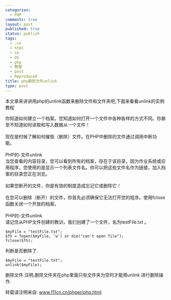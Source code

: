 ```yaml
--- 
categories: 
  - PHP
comments: true
layout: post
published: true
status: publish
tags: 
  - .cn
  - html
  - ie
  - OS
  - php
  - 教程
  - post
  - Reproduced
title: php删除文件unlink
type: post
---
```

本文章来讲讲用php的unlink函数来删除文件和文件夹吧,下面来看看unlink的实例教程<div dir="ltr">你知道如何建立一个档案。您知道如何打开一个文件中各种各样的方式不同。你甚至不知道如何读取和写入数据从一个文件！ <br><br>现在是时候了解如何摧毁（删除）文件。在PHP中删除的文件通过调用中断功能。 <br><br>PHP的-文件unlink <br>当您查看的内容目录，您可以看到所有的档案，存在于该目录，因为作业系统或应用程序，您使用的是显示一个列表文件名。你可以把这些文件名作为链接，加入档案的目录您正在浏览。 <br><br>如果您断开的文件，你是有效的制度造成忘记它或删除它！ <br><br>在您可以删除（断开）的文件，你首先必须确保它无法打开您的程序。使用fclose函数关闭一个开放的档案。 <br><br>PHP的-文件unlink <br>请记住从PHP文件创建的教训，我们创建了一个文件，名为testFile.txt 。

	$myFile = "testFile.txt";
	$fh = fopen($myFile, 'w') or die("can't open file");
	fclose($fh);

判断是否删除了.

	$myFile = "testFile.txt";
	unlink($myFile);

删除文件.注明,删除文件夹在php里面只有文件夹为空时才能用unlink 进行删除操作.

转载请注明来自: <a href="http://www.111cn.cn/phper/php.html">www.111cn.cn/phper/php.html</a>
</div>
